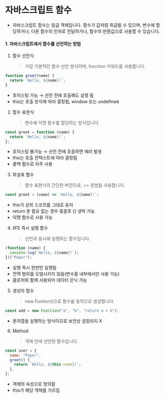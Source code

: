 # 자바스크립트 함수

- 자바스크립트 함수는 일급 객체입니다. 함수가 값처럼 취급될 수 있으며, 변수에 할당하거나, 다른 함수의 인자로 전달하거나, 함수의 반환값으로 사용할 수 있습니다. 

#### 1. 자바스크립트에서 함수를 선언하는 방법

1. 함수 선언식
   > 가장 기본적인 함수 선언 방식이며, function 키워드를 사용합니다.

```javascript
function greet(name) {
  return `Hello, ${name}!`;
}
```

- 호이스팅 가능 → 선언 전에 호출해도 실행 됨
- this는 호출 방식에 따라 결정됨, window 또는 undefined

2. 함수 표현식
   > 변수에 익명 함수를 할당하는 방식입니다.

```javascript
const greet = function (name) {
  return `Hello, ${name}!`;
};
```

- 호이스팅 불가능 → 선언 전에 호출하면 에러 발생
- this는 호출 컨텍스트에 따라 결정됨
- 콜백 함수로 자주 사용

3. 화살표 함수
   > 함수 표현식의 간단한 버전으로, => 문법을 사용합니다.

```javascript
const greet = (name) => `Hello, ${name}!`;
```

- this가 상위 스코프를 그대로 유지
- return 문 필요 없는 경우 중괄호 {} 생략 가능
- 익명 함수로 사용 가능

4. IIFE 즉시 실행 함수
   > 선언과 동시에 실행되는 함수입니다.

```javascript
(function (name) {
  console.log(`Hello, ${name}!`);
})("Paper");
```

- 실행 즉시 한번만 실행됨
- 전역 범위를 오염시키지 않음(변수를 내부에서만 사용 가능)
- 클로저와 함께 사용되어 데이터 은닉 가능

5. 생성자 함수
   > new Funtion()으로 함수를 동적으로 생성합니다.

```javascript
const add = new Function("a", "b", "return a + b");
```

- 문자열을 실행하는 방식이므로 보안상 권장되지 X

6. Method
   > 객체 안에 선언된 함수입니다.

```javascript
const user = {
  name: "Paper",
  greet() {
    return `Hello, ${this.name}!`;
  },
};
```

- 객체의 속성으로 정의됨
- this가 해당 객체를 가르킴
